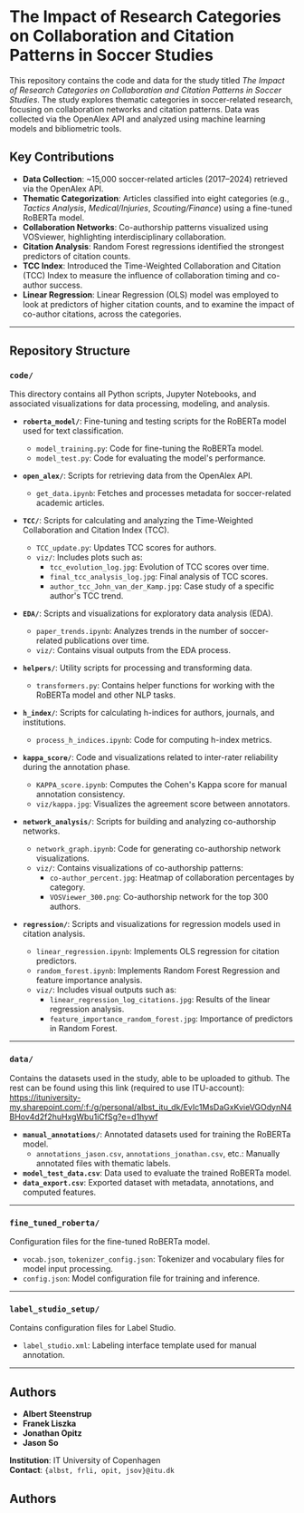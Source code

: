# The Impact of Research Categories on Collaboration and Citation Patterns in Soccer Studies

This repository contains the code and data for the study titled *The Impact of Research Categories on Collaboration and Citation Patterns in Soccer Studies*. The study explores thematic categories in soccer-related research, focusing on collaboration networks and citation patterns. Data was collected via the OpenAlex API and analyzed using machine learning models and bibliometric tools.

## Key Contributions

- **Data Collection**: ~15,000 soccer-related articles (2017–2024) retrieved via the OpenAlex API.
- **Thematic Categorization**: Articles classified into eight categories (e.g., *Tactics Analysis*, *Medical/Injuries*, *Scouting/Finance*) using a fine-tuned RoBERTa model.
- **Collaboration Networks**: Co-authorship patterns visualized using VOSviewer, highlighting interdisciplinary collaboration.
- **Citation Analysis**: Random Forest regressions identified the strongest predictors of citation counts.
- **TCC Index**: Introduced the Time-Weighted Collaboration and Citation (TCC) Index to measure the influence of collaboration timing and co-author success.
- **Linear Regression**: Linear Regression (OLS) model was employed to look at predictors of higher citation counts, and to examine the impact of co-author citations, across the categories.

---

## Repository Structure

### `code/`
This directory contains all Python scripts, Jupyter Notebooks, and associated visualizations for data processing, modeling, and analysis.

- **`roberta_model/`**: Fine-tuning and testing scripts for the RoBERTa model used for text classification.
  - `model_training.py`: Code for fine-tuning the RoBERTa model.
  - `model_test.py`: Code for evaluating the model's performance.

- **`open_alex/`**: Scripts for retrieving data from the OpenAlex API.
  - `get_data.ipynb`: Fetches and processes metadata for soccer-related academic articles.

- **`TCC/`**: Scripts for calculating and analyzing the Time-Weighted Collaboration and Citation Index (TCC).
  - `TCC_update.py`: Updates TCC scores for authors.
  - `viz/`: Includes plots such as:
    - `tcc_evolution_log.jpg`: Evolution of TCC scores over time.
    - `final_tcc_analysis_log.jpg`: Final analysis of TCC scores.
    - `author_tcc_John_van_der_Kamp.jpg`: Case study of a specific author's TCC trend.

- **`EDA/`**: Scripts and visualizations for exploratory data analysis (EDA).
  - `paper_trends.ipynb`: Analyzes trends in the number of soccer-related publications over time.
  - `viz/`: Contains visual outputs from the EDA process.

- **`helpers/`**: Utility scripts for processing and transforming data.
  - `transformers.py`: Contains helper functions for working with the RoBERTa model and other NLP tasks.

- **`h_index/`**: Scripts for calculating h-indices for authors, journals, and institutions.
  - `process_h_indices.ipynb`: Code for computing h-index metrics.

- **`kappa_score/`**: Code and visualizations related to inter-rater reliability during the annotation phase.
  - `KAPPA_score.ipynb`: Computes the Cohen's Kappa score for manual annotation consistency.
  - `viz/kappa.jpg`: Visualizes the agreement score between annotators.

- **`network_analysis/`**: Scripts for building and analyzing co-authorship networks.
  - `network_graph.ipynb`: Code for generating co-authorship network visualizations.
  - `viz/`: Contains visualizations of co-authorship patterns:
    - `co-author_percent.jpg`: Heatmap of collaboration percentages by category.
    - `VOSViewer_300.png`: Co-authorship network for the top 300 authors.

- **`regression/`**: Scripts and visualizations for regression models used in citation analysis.
  - `linear_regression.ipynb`: Implements OLS regression for citation predictors.
  - `random_forest.ipynb`: Implements Random Forest Regression and feature importance analysis.
  - `viz/`: Includes visual outputs such as:
    - `linear_regression_log_citations.jpg`: Results of the linear regression analysis.
    - `feature_importance_random_forest.jpg`: Importance of predictors in Random Forest.

---

### `data/`
Contains the datasets used in the study, able to be uploaded to github. The rest can be found using this link (required to use ITU-account): https://ituniversity-my.sharepoint.com/:f:/g/personal/albst_itu_dk/EvIc1MsDaGxKvieVGOdynN4BHov4d2f2huHxgWbu1iCfSg?e=d1hywf

- **`manual_annotations/`**: Annotated datasets used for training the RoBERTa model.
  - `annotations_jason.csv`, `annotations_jonathan.csv`, etc.: Manually annotated files with thematic labels.
- **`model_test_data.csv`**: Data used to evaluate the trained RoBERTa model.
- **`data_export.csv`**: Exported dataset with metadata, annotations, and computed features.

---

### `fine_tuned_roberta/`
Configuration files for the fine-tuned RoBERTa model.

- `vocab.json`, `tokenizer_config.json`: Tokenizer and vocabulary files for model input processing.
- `config.json`: Model configuration file for training and inference.

---

### `label_studio_setup/`
Contains configuration files for Label Studio.

- `label_studio.xml`: Labeling interface template used for manual annotation.

---

## Authors

- **Albert Steenstrup**  
- **Franek Liszka**  
- **Jonathan Opitz**  
- **Jason So**

**Institution**: IT University of Copenhagen  
**Contact**: `{albst, frli, opit, jsov}@itu.dk`
## Authors


